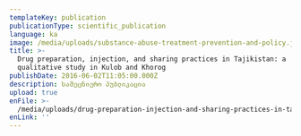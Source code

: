 ```yaml
---
templateKey: publication
publicationType: scientific_publication
language: ka
image: /media/uploads/substance-abuse-treatment-prevention-and-policy.jpg
title: >-
  Drug preparation, injection, and sharing practices in Tajikistan: a
  qualitative study in Kulob and Khorog
publishDate: 2016-06-02T11:05:00.000Z
description: სამეცნიერო პუბლიკაცია
upload: true
enFile: >-
  /media/uploads/drug-preparation-injection-and-sharing-practices-in-tajikistan.pdf
enLink: ''
---
```


